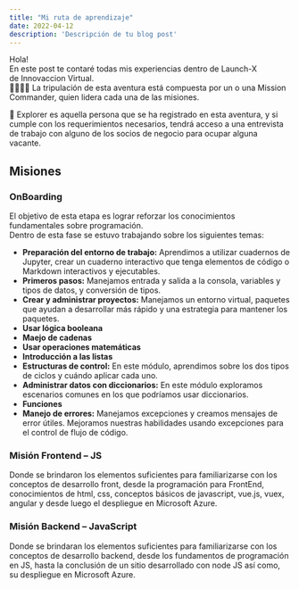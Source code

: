```yaml
---
title: "Mi ruta de aprendizaje"
date: 2022-04-12
description: 'Descripción de tu blog post'
---
```


Hola!<br/>
En este post te contaré todas mis experiencias dentro de Launch-X de Innovaccion Virtual.<br/>
👩‍🚀👨‍🚀 La tripulación de esta aventura está compuesta por un o una Mission Commander, quien lidera cada una de las misiones.

🔭 Explorer es aquella persona que se ha registrado en esta aventura, y si cumple con los requerimientos necesarios, tendrá acceso a una entrevista de trabajo con alguno de los socios de negocio para ocupar alguna vacante.

## Misiones
### OnBoarding
El objetivo de esta etapa es lograr reforzar los conocimientos fundamentales sobre programación.<br/>
Dentro de esta fase se estuvo trabajando sobre los siguientes temas:
- **Preparación del entorno de trabajo:** Aprendimos a utilizar cuadernos de Jupyter, crear un cuaderno interactivo que tenga elementos de código o Markdown interactivos y ejecutables.
- **Primeros pasos:** Manejamos entrada y salida a la consola, variables y tipos de datos, y conversión de tipos.
- **Crear y administrar proyectos:** Manejamos un entorno virtual, paquetes que ayudan a desarrollar más rápido y una estrategia para mantener los paquetes.
- **Usar lógica booleana**
- **Maejo de cadenas**
- **Usar operaciones matemáticas**
- **Introducción a las listas**
- **Estructuras de control:** En este módulo, aprendimos sobre los dos tipos de ciclos y cuándo aplicar cada uno.
- **Administrar datos con diccionarios:** En este módulo exploramos escenarios comunes en los que podríamos usar diccionarios.
- **Funciones**
- **Manejo de errores:** Manejamos excepciones y creamos mensajes de error útiles. Mejoramos nuestras habilidades usando excepciones para el control de flujo de código.

### Misión Frontend – JS <br/>
Donde se brindaron los elementos suficientes para familiarizarse con los conceptos de desarrollo front, desde la programación para FrontEnd, conocimientos de html, css, conceptos básicos de javascript, vue.js, vuex, angular y desde luego el despliegue en Microsoft Azure.

### Misión Backend – JavaScript<br/>
Donde se brindaran los elementos suficientes para familiarizarse con los conceptos de desarrollo backend, desde los fundamentos de programación en JS, hasta la conclusión de un sitio desarrollado con node JS así como, su despliegue en Microsoft Azure.
